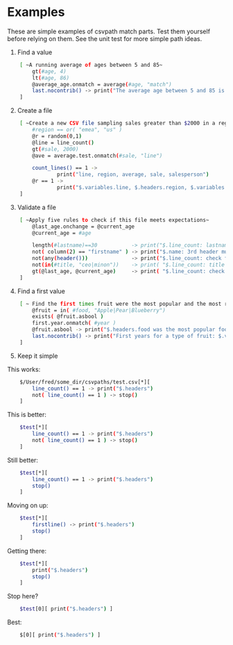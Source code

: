 
# Examples

These are simple examples of csvpath match parts. Test them yourself before relying on them. See the unit test for more simple path ideas.

1. Find a value

```bash
    [ ~A running average of ages between 5 and 85~
        gt(#age, 4)
        lt(#age, 86)
        @average_age.onmatch = average(#age, "match")
        last.nocontrib() -> print("The average age between 5 and 85 is $.variables.average_age")
    ]
```

2. Create a file

```bash
    [ ~Create a new CSV file sampling sales greater than $2000 in a region~
        #region == or( "emea", "us" )
        @r = random(0,1)
        @line = line_count()
        gt(#sale, 2000)
        @ave = average.test.onmatch(#sale, "line")

        count_lines() == 1 ->
                print("line, region, average, sale, salesperson")
        @r == 1 ->
                print("$.variables.line, $.headers.region, $.variables.ave, $.headers.sale, $.headers.seller")
    ]
```

3. Validate a file

```bash
    [ ~Apply five rules to check if this file meets expectations~
        @last_age.onchange = @current_age
        @current_age = #age

        length(#lastname)==30           -> print("$.line_count: lastname $.headers.lastname is > 30")
        not( column(2) == "firstname" ) -> print("$.name: 3rd header must be firstname, not $headers.2")
        not(any(header()))              -> print("$.line_count: check for missing values")
        not(in(#title, "ceo|minon"))    -> print( "$.line_count: title cannot be $.headers.title")
        gt(@last_age, @current_age)     -> print( "$.line_count: check age, it went down!")
    ]
```

4. Find a first value

```bash
    [ ~ Find the first times fruit were the most popular and the most recent popular fruit ~
        @fruit = in( #food, "Apple|Pear|Blueberry")
        exists( @fruit.asbool )
        first.year.onmatch( #year )
        @fruit.asbool -> print("$.headers.food was the most popular food for the first time in $.headers.year")
        last.nocontrib() -> print("First years for a type of fruit: $.variables.year")
    ]
```

5. Keep it simple

This works:

```bash
    $/User/fred/some_dir/csvpaths/test.csv[*][
        line_count() == 1 -> print("$.headers")
        not( line_count() == 1 ) -> stop()
    ]
```

This is better:

```bash
    $test[*][
        line_count() == 1 -> print("$.headers")
        not( line_count() == 1 ) -> stop()
    ]
```

Still better:

```bash
    $test[*][
        line_count() == 1 -> print("$.headers")
        stop()
    ]
```

Moving on up:

```bash
    $test[*][
        firstline() -> print("$.headers")
        stop()
    ]
```

Getting there:

```bash
    $test[*][
        print("$.headers")
        stop()
    ]
```

Stop here?

```bash
    $test[0][ print("$.headers") ]
```

Best:

```bash
    $[0][ print("$.headers") ]
```


